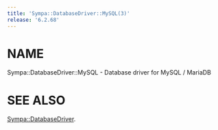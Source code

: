 ```yaml
---
title: 'Sympa::DatabaseDriver::MySQL(3)'
release: '6.2.68'
---
```


# NAME

Sympa::DatabaseDriver::MySQL - Database driver for MySQL / MariaDB

# SEE ALSO

[Sympa::DatabaseDriver](./Sympa-DatabaseDriver.3.md).
